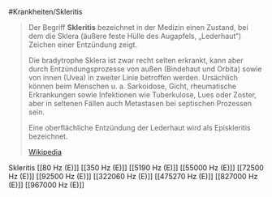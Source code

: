 #Krankheiten/Skleritis

> Der Begriff **Skleritis** bezeichnet in der Medizin einen Zustand, bei dem die Sklera (äußere feste Hülle des Augapfels, „Lederhaut“) Zeichen einer Entzündung zeigt.
>
> Die bradytrophe Sklera ist zwar recht selten erkrankt, kann aber durch Entzündungsprozesse von außen (Bindehaut und Orbita) sowie von innen (Uvea) in zweiter Linie betroffen werden. Ursächlich können beim Menschen u. a. Sarkoidose, Gicht, rheumatische Erkrankungen sowie Infektionen wie Tuberkulose, Lues oder Zoster, aber in seltenen Fällen auch Metastasen bei septischen Prozessen sein.
>
> Eine oberflächliche Entzündung der Lederhaut wird als Episkleritis bezeichnet.
>
> [Wikipedia](https://de.wikipedia.org/wiki/Skleritis)

Skleritis
[[80 Hz (E)]]
[[350 Hz (E)]]
[[5190 Hz (E)]]
[[55000 Hz (E)]]
[[72500 Hz (E)]]
[[92500 Hz (E)]]
[[322060 Hz (E)]]
[[475270 Hz (E)]]
[[827000 Hz (E)]]
[[967000 Hz (E)]]